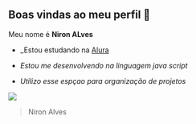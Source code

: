 ## Boas vindas ao meu perfil 🧡

   Meu nome é **Niron ALves**

- _Estou estudando na [Alura](https://www.alura.com.br)

- _Estou me desenvolvendo na linguagem java script_

- _Utilizo esse espçao para organização de projetos_

![](https://media1.tenor.com/m/vzfPpx_CRaAAAAAC/lemongrab-adventure-time.gif)

>Niron Alves
